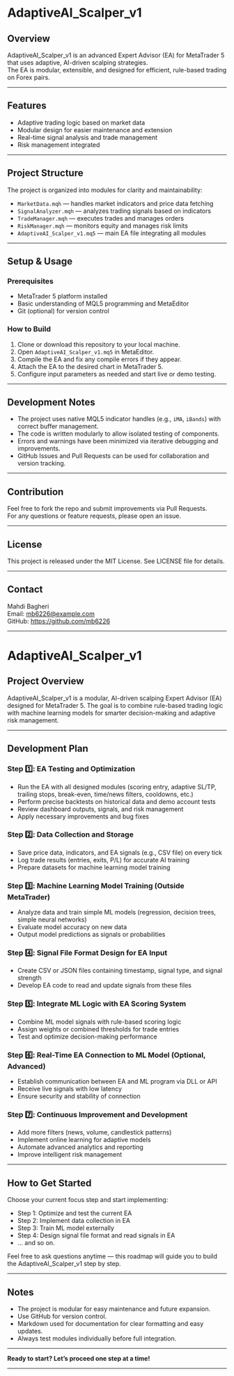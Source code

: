 # AdaptiveAI_Scalper_v1

## Overview
AdaptiveAI_Scalper_v1 is an advanced Expert Advisor (EA) for MetaTrader 5 that uses adaptive, AI-driven scalping strategies.  
The EA is modular, extensible, and designed for efficient, rule-based trading on Forex pairs.

---

## Features
- Adaptive trading logic based on market data
- Modular design for easier maintenance and extension
- Real-time signal analysis and trade management
- Risk management integrated

---

## Project Structure
The project is organized into modules for clarity and maintainability:
- `MarketData.mqh` — handles market indicators and price data fetching
- `SignalAnalyzer.mqh` — analyzes trading signals based on indicators
- `TradeManager.mqh` — executes trades and manages orders
- `RiskManager.mqh` — monitors equity and manages risk limits
- `AdaptiveAI_Scalper_v1.mq5` — main EA file integrating all modules

---

## Setup & Usage

### Prerequisites
- MetaTrader 5 platform installed
- Basic understanding of MQL5 programming and MetaEditor
- Git (optional) for version control

### How to Build
1. Clone or download this repository to your local machine.
2. Open `AdaptiveAI_Scalper_v1.mq5` in MetaEditor.
3. Compile the EA and fix any compile errors if they appear.
4. Attach the EA to the desired chart in MetaTrader 5.
5. Configure input parameters as needed and start live or demo testing.

---

## Development Notes

- The project uses native MQL5 indicator handles (e.g., `iMA`, `iBands`) with correct buffer management.
- The code is written modularly to allow isolated testing of components.
- Errors and warnings have been minimized via iterative debugging and improvements.
- GitHub Issues and Pull Requests can be used for collaboration and version tracking.

---

## Contribution

Feel free to fork the repo and submit improvements via Pull Requests.  
For any questions or feature requests, please open an issue.

---

## License

This project is released under the MIT License. See LICENSE file for details.

---

## Contact

Mahdi Bagheri  
Email: mb6226@example.com  
GitHub: https://github.com/mb6226

---

# AdaptiveAI_Scalper_v1

## Project Overview
AdaptiveAI_Scalper_v1 is a modular, AI-driven scalping Expert Advisor (EA) designed for MetaTrader 5. The goal is to combine rule-based trading logic with machine learning models for smarter decision-making and adaptive risk management.

---

## Development Plan

### Step 1️⃣: EA Testing and Optimization
- Run the EA with all designed modules (scoring entry, adaptive SL/TP, trailing stops, break-even, time/news filters, cooldowns, etc.)
- Perform precise backtests on historical data and demo account tests
- Review dashboard outputs, signals, and risk management
- Apply necessary improvements and bug fixes

### Step 2️⃣: Data Collection and Storage
- Save price data, indicators, and EA signals (e.g., CSV file) on every tick
- Log trade results (entries, exits, P/L) for accurate AI training
- Prepare datasets for machine learning model training

### Step 3️⃣: Machine Learning Model Training (Outside MetaTrader)
- Analyze data and train simple ML models (regression, decision trees, simple neural networks)
- Evaluate model accuracy on new data
- Output model predictions as signals or probabilities

### Step 4️⃣: Signal File Format Design for EA Input
- Create CSV or JSON files containing timestamp, signal type, and signal strength
- Develop EA code to read and update signals from these files

### Step 5️⃣: Integrate ML Logic with EA Scoring System
- Combine ML model signals with rule-based scoring logic
- Assign weights or combined thresholds for trade entries
- Test and optimize decision-making performance

### Step 6️⃣: Real-Time EA Connection to ML Model (Optional, Advanced)
- Establish communication between EA and ML program via DLL or API
- Receive live signals with low latency
- Ensure security and stability of connection

### Step 7️⃣: Continuous Improvement and Development
- Add more filters (news, volume, candlestick patterns)
- Implement online learning for adaptive models
- Automate advanced analytics and reporting
- Improve intelligent risk management

---

## How to Get Started

Choose your current focus step and start implementing:

- Step 1: Optimize and test the current EA
- Step 2: Implement data collection in EA
- Step 3: Train ML model externally
- Step 4: Design signal file format and read signals in EA
- … and so on.

Feel free to ask questions anytime — this roadmap will guide you to build the AdaptiveAI_Scalper_v1 step by step.

---

## Notes
- The project is modular for easy maintenance and future expansion.
- Use GitHub for version control.
- Markdown used for documentation for clear formatting and easy updates.
- Always test modules individually before full integration.

---

**Ready to start? Let’s proceed one step at a time!**

---

